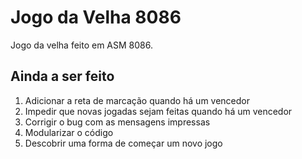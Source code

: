 # Jogo da Velha 8086
Jogo da velha feito em ASM 8086.

## Ainda a ser feito
1. Adicionar a reta de marcação quando há um vencedor
2. Impedir que novas jogadas sejam feitas quando há um vencedor
3. Corrigir o bug com as mensagens impressas
4. Modularizar o código
5. Descobrir uma forma de começar um novo jogo